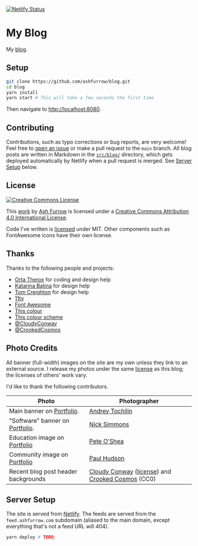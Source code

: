 [![Netlify Status](https://api.netlify.com/api/v1/badges/73ec75b9-958c-4274-a66b-0c74a9a43925/deploy-status)](https://app.netlify.com/sites/ashfurrow-blog/deploys)

# My Blog

My [blog](https://ashfurrow.com/).

## Setup

```sh
git clone https://github.com/ashfurrow/blog.git
cd blog
yarn install
yarn start # This will take a few seconds the first time
```

Then navigate to [http://localhost:8080](http://localhost:8000).

## Contributing

Contributions, such as typo corrections or bug reports, are very welcome! Feel free to [open an issue](https://github.com/ashfurrow/blog/issues/new) or make a pull request to the `main` branch. All blog posts are written in Markdown in the [`src/blog/`](https://github.com/ashfurrow/blog/tree/main/src/blog) directory, which gets deployed automatically by Netlify when a pull request is merged. See [Server Setup](#server-setup) below.

## License

[![Creative Commons License](https://i.creativecommons.org/l/by/4.0/88x31.png)](http://creativecommons.org/licenses/by/4.0/)

This [work](http://purl.org/dc/dcmitype/Text) by [Ash Furrow](https://ashfurrow.com/) is licensed under a [Creative Commons Attribution 4.0 International License](http://creativecommons.org/licenses/by/4.0/).

Code I've written is [licensed](/LICENSE) under MIT. Other components such as FontAwesome icons have their own license.

## Thanks

Thanks to the following people and projects:

- [Orta Therox](https://twitter.com/orta) for coding and design help
- [Katarina Batina](https://twitter.com/katarinabatina) for design help
- [Tom Creighton](https://twitter.com/ashfurrow/status/523393606431019008) for design help
- [11ty](https://www.11ty.dev)
- [Font Awesome](http://fortawesome.github.io/Font-Awesome/icons/)
- [This colour](http://www.colourlovers.com/color/398CCC/Walton)
- [This colour scheme](http://www.colourlovers.com/palette/869489/Caribbean_Dusk)
- [@CloudyConway](http://twitter.com/CloudyConway)
- [@CrookedCosmos](http://twitter.com/CrookedCosmos)

## Photo Credits

All banner (full-width) images on the site are my own unless they link to an external source. I release my photos under the same [license](/LICENSE) as this blog; the licenses of others' work vary.

I'd like to thank the following contributors.

| Photo                                                                       | Photographer                                                                                                                                                                      |
| --------------------------------------------------------------------------- | --------------------------------------------------------------------------------------------------------------------------------------------------------------------------------- |
| Main banner on [Portfolio](https://ashfurrow.com/portfolio).                | [Andrey Tochilin](https://twitter.com/Tochilin)                                                                                                                                   |
| "Software" banner on [Portfolio](https://ashfurrow.com/portfolio#software). | [Nick Simmons](http://instagram.com/nsimmons206)                                                                                                                                  |
| Education image on [Portfolio](https://ashfurrow.com/portfolio#education)   | [Pete O'Shea](https://www.flickr.com/photos/59668110@N04/5600161625)                                                                                                              |
| Community image on [Portfolio](https://ashfurrow.com/portfolio#community)   | [Paul Hudson](https://twitter.com/twostraws/status/974561090880274433)                                                                                                            |
| Recent blog post header backgrounds                                         | [Cloudy Conway](http://twitter.com/CloudyConway) ([license](https://twitter.com/vex0rian/status/625153928364191744)) and [Crooked Cosmos](http://twitter.com/CrookedCosmos) (CC0) |

## Server Setup

The site is served from [Netlify](https://www.netlify.com). The feeds are served from the `feed.ashfurrow.com` subdomain (aliased to the main domain, except everything that's not a feed URL will 404).

```sh
yarn deploy # TODO:
```
